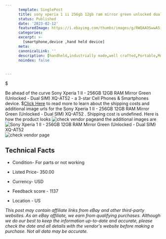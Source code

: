 ```yaml
---
      template: SinglePost
      title: sony xperia 1 ii 256gb 12gb ram mirror green unlocked dual sim xq at52 
      status: Published
      date: '2023-02-12'
      featuredImage: https://i.ebayimg.com/thumbs/images/g/RWQAAOSwwA5iGWcN/s-l225.jpg
      categories: 
      excerpt: >-
        [smartphone,device ,hand held device]
      meta:
      canonicalLink: ''
      description: [handheld,industrially made,well crafted,Portable,Mobile,Compact,Convenient,Lightweight,Maneuverable,Man-portable,Miniature,Carriable,Hand-held,Light,Holdable,Transportable,Mobile device,Pocket-sized,On-the-go,Wireless,Cordless,Compact size,Convenient size, smartphone,device ,hand held device]
      noindex: false
      
        
---
```

$

Be ahead of the curve Sony Xperia 1 II - 256GB 12GB RAM Mirror Green (Unlocked - Dual SIM) XQ-AT52  - a 3-star Cell Phones & Smartphones device.
$[Click Here](https://www.ebay.com/itm/125734506251?hash=item1d465c4f0b%3Ag%3ARWQAAOSwwA5iGWcN&mkevt=1&mkcid=1&mkrid=711-53200-19255-0&campid=%253CePNCampaignId%253E&customid=%253CreferenceId%253E&toolid=10049) to read more to learn about the shipping costs and additional image urls for the Sony Xperia 1 II - 256GB 12GB RAM Mirror Green (Unlocked - Dual SIM) XQ-AT52 . Shipping cost is undefined. Here is how the product looks ![check vendor page](https://i.ebayimg.com/thumbs/images/g/RWQAAOSwwA5iGWcN/s-l225.jpg)and the additional images are![Sony Xperia 1 II - 256GB 12GB RAM Mirror Green (Unlocked - Dual SIM) XQ-AT52 ](https://i.ebayimg.com/images/g/RWQAAOSwwA5iGWcN/s-l1600.jpg)![check vendor page](https://origin-galleryplus.ebayimg.com/ws/web/125734506251_2_0_1/225x225.jpg,https://origin-galleryplus.ebayimg.com/ws/web/125734506251_3_0_1/225x225.jpg,https://origin-galleryplus.ebayimg.com/ws/web/125734506251_4_0_1/225x225.jpg,https://origin-galleryplus.ebayimg.com/ws/web/125734506251_5_0_1/225x225.jpg,https://origin-galleryplus.ebayimg.com/ws/web/125734506251_6_0_1/225x225.jpg,https://origin-galleryplus.ebayimg.com/ws/web/125734506251_7_0_1/225x225.jpg,https://origin-galleryplus.ebayimg.com/ws/web/125734506251_8_0_1/225x225.jpg,https://origin-galleryplus.ebayimg.com/ws/web/125734506251_9_0_1/225x225.jpg,https://origin-galleryplus.ebayimg.com/ws/web/125734506251_10_0_1/225x225.jpg,https://origin-galleryplus.ebayimg.com/ws/web/125734506251_11_0_1/225x225.jpg)



 ## Technical Facts 



     
      

 - Condition- For parts or not working 


      

 - Listed Price- 350.00 


      

 - Currency- USD 


      

 - Feedback score - 1137 


      

 - Location - US 


      
      

 *_This post may contain affiliate links from eBay and other third-party websites. As an eBay affiliate, we earn from qualifying purchases. Although we do our best to keep the information up-to-date and accurate, please check the date and all details with the vendor's website before making a purchase. Not all data may be accurate._*






